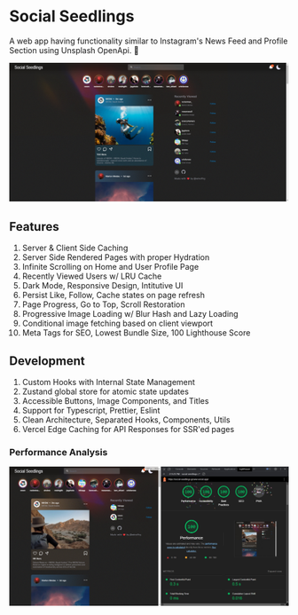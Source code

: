 # Social Seedlings
A web app having functionality similar to Instagram's News Feed and Profile
Section using Unsplash OpenApi. 💫

![Social Seedlings](./public//og.jpg)

## Features
1. Server & Client Side Caching
2. Server Side Rendered Pages with proper Hydration
3. Infinite Scrolling on Home and User Profile Page
4. Recently Viewed Users w/ LRU Cache
5. Dark Mode, Responsive Design, Intitutive UI
6. Persist Like, Follow, Cache states on page refresh
7. Page Progress, Go to Top, Scroll Restoration
8. Progressive Image Loading w/ Blur Hash and Lazy Loading
9. Conditional image fetching based on client viewport 
10. Meta Tags for SEO, Lowest Bundle Size, 100 Lighthouse Score

## Development
1. Custom Hooks with Internal State Management
2. Zustand global store for atomic state updates
3. Accessible Buttons, Image Components, and Titles
4. Support for Typescript, Prettier, Eslint
5. Clean Architecture, Separated Hooks, Components, Utils
6. Vercel Edge Caching for API Responses for SSR'ed pages

### Performance Analysis

![Performance Analysis](./public/lighthouse.jpg)